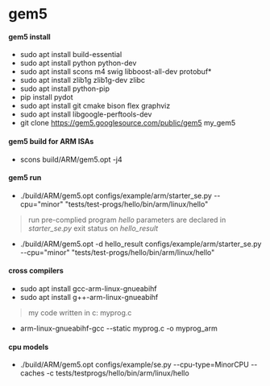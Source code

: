# gem5

#### gem5 install

* sudo apt install build-essential
* sudo apt install python python-dev
* sudo apt install scons m4 swig libboost-all-dev protobuf*
* sudo apt install zlib1g zlib1g-dev zlibc
* sudo apt install python-pip
* pip install pydot
* sudo apt install git cmake bison flex graphviz
* sudo apt install libgoogle-perftools-dev
* git clone https://gem5.googlesource.com/public/gem5 my_gem5

  


#### gem5 build for ARM ISAs

* scons build/ARM/gem5.opt -j4



#### gem5 run 

* ./build/ARM/gem5.opt configs/example/arm/starter_se.py --cpu="minor" "tests/test-progs/hello/bin/arm/linux/hello"

>run pre-complied program _hello_ 
>parameters are declared in _starter_se.py_
>exit status on _hello_result_

* ./build/ARM/gem5.opt -d hello_result configs/example/arm/starter_se.py
  --cpu="minor" "tests/test-progs/hello/bin/arm/linux/hello"

#### cross compilers

* sudo apt install gcc-arm-linux-gnueabihf
* sudo apt install g++-arm-linux-gnueabihf

> my code written in c: myprog.c

* arm-linux-gnueabihf-gcc --static myprog.c -o myprog_arm

#### cpu models

* ./build/ARM/gem5.opt configs/example/se.py --cpu-type=MinorCPU --caches -c tests/testprogs/hello/bin/arm/linux/hello





